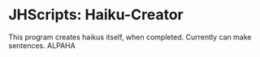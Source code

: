 # JHScripts: Haiku-Creator

This program creates haikus itself, when completed. 
Currently can make sentences. 
ALPAHA
